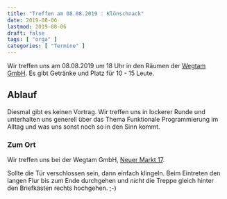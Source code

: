 ```yaml
---
title: "Treffen am 08.08.2019 : Klönschnack"
date: 2019-08-06
lastmod: 2019-08-06
draft: false
tags: [ "orga" ]
categories: [ "Termine" ]
---
```


Wir treffen uns am 08.08.2019 um 18 Uhr in den Räumen der [Wegtam GmbH](https://www.wegtam.com/). Es gibt Getränke und Platz für 10 - 15 Leute.

## Ablauf ##

Diesmal gibt es keinen Vortrag. Wir treffen uns in lockerer Runde und unterhalten uns generell über das Thema Funktionale Programmierung im Alltag und was uns sonst noch so in den Sinn kommt.

### Zum Ort ###

Wir treffen uns bei der Wegtam GmbH, [Neuer Markt 17](https://osm.org/go/0NDcU6eSv?way=89795854).

Sollte die Tür verschlossen sein, dann einfach klingeln. Beim Eintreten den langen Flur bis zum Ende durchgehen und _nicht_ die Treppe gleich hinter den Briefkästen rechts hochgehen. ;-)

